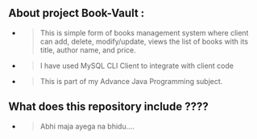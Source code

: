 ## About project **Book-Vault** :
- >This is simple form of books management system where client can add, delete, modify/update, views the list of books with its title, author name, and price.
- >I have used MySQL CLI Client to integrate with client code
- >This is part of my Advance Java Programming subject.

## What does this repository include ????
- >Abhi maja ayega na bhidu....